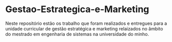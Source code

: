 # Gestao-Estrategica-e-Marketing

Neste repositório estão os trabalho que foram realizados e entregues para a unidade curricular de gestão estratégica e marketing relaizados no âmbito do mestrado em engenharia de sistemas na universidade do minho. 
